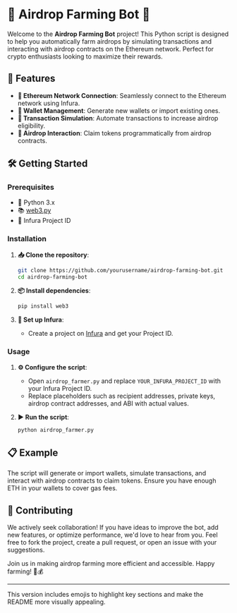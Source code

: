 # 🌟 Airdrop Farming Bot 🌟

Welcome to the **Airdrop Farming Bot** project! This Python script is designed to help you automatically farm airdrops by simulating transactions and interacting with airdrop contracts on the Ethereum network. Perfect for crypto enthusiasts looking to maximize their rewards.

## 🚀 Features

- **🔗 Ethereum Network Connection**: Seamlessly connect to the Ethereum network using Infura.
- **👛 Wallet Management**: Generate new wallets or import existing ones.
- **💸 Transaction Simulation**: Automate transactions to increase airdrop eligibility.
- **🎁 Airdrop Interaction**: Claim tokens programmatically from airdrop contracts.

## 🛠️ Getting Started

### Prerequisites

- 🐍 Python 3.x
- 📚 [web3.py](https://web3py.readthedocs.io/en/stable/)
- 🔑 Infura Project ID

### Installation

1. **📥 Clone the repository**:
   ```sh
   git clone https://github.com/yourusername/airdrop-farming-bot.git
   cd airdrop-farming-bot
   ```

2. **📦 Install dependencies**:
   ```sh
   pip install web3
   ```

3. **🔧 Set up Infura**:
   - Create a project on [Infura](https://infura.io/) and get your Project ID.

### Usage

1. **⚙️ Configure the script**:
   - Open `airdrop_farmer.py` and replace `YOUR_INFURA_PROJECT_ID` with your Infura Project ID.
   - Replace placeholders such as recipient addresses, private keys, airdrop contract addresses, and ABI with actual values.

2. **▶️ Run the script**:
   ```sh
   python airdrop_farmer.py
   ```

## 📋 Example

The script will generate or import wallets, simulate transactions, and interact with airdrop contracts to claim tokens. Ensure you have enough ETH in your wallets to cover gas fees.

## 🤝 Contributing

We actively seek collaboration! If you have ideas to improve the bot, add new features, or optimize performance, we'd love to hear from you. Feel free to fork the project, create a pull request, or open an issue with your suggestions.

Join us in making airdrop farming more efficient and accessible. Happy farming! 🚜💰

---

This version includes emojis to highlight key sections and make the README more visually appealing.
